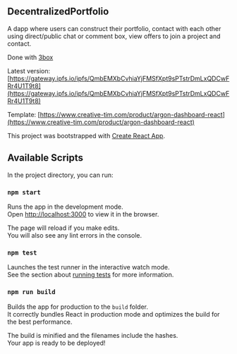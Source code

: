 ## DecentralizedPortfolio

A dapp where users can construct their portfolio, contact with each other using direct/public chat or comment box, view offers to join a project and contact.

Done with [3box](https://3box.io/)

Latest version: [https://gateway.ipfs.io/ipfs/QmbEMXbCvhiaYjFMSfXpt9sPTstrDmLxQDCwFRr4U1T9t8](https://gateway.ipfs.io/ipfs/QmbEMXbCvhiaYjFMSfXpt9sPTstrDmLxQDCwFRr4U1T9t8)

Template: [https://www.creative-tim.com/product/argon-dashboard-react](https://www.creative-tim.com/product/argon-dashboard-react)

This project was bootstrapped with [Create React App](https://github.com/facebook/create-react-app).

## Available Scripts

In the project directory, you can run:

### `npm start`

Runs the app in the development mode.<br />
Open [http://localhost:3000](http://localhost:3000) to view it in the browser.

The page will reload if you make edits.<br />
You will also see any lint errors in the console.

### `npm test`

Launches the test runner in the interactive watch mode.<br />
See the section about [running tests](https://facebook.github.io/create-react-app/docs/running-tests) for more information.

### `npm run build`

Builds the app for production to the `build` folder.<br />
It correctly bundles React in production mode and optimizes the build for the best performance.

The build is minified and the filenames include the hashes.<br />
Your app is ready to be deployed!
